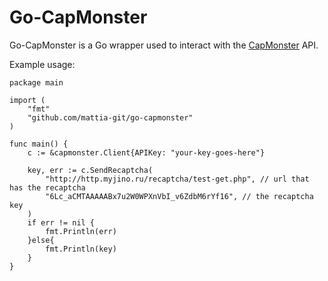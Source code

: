 # Go-CapMonster

Go-CapMonster is a Go wrapper used to interact with the [CapMonster](https://capmonster.cloud/en/) API.

Example usage:

```
package main

import (
    "fmt"
    "github.com/mattia-git/go-capmonster"
)

func main() {
    c := &capmonster.Client{APIKey: "your-key-goes-here"}

    key, err := c.SendRecaptcha(
        "http://http.myjino.ru/recaptcha/test-get.php", // url that has the recaptcha
        "6Lc_aCMTAAAAABx7u2W0WPXnVbI_v6ZdbM6rYf16", // the recaptcha key
    )
	if err != nil {
        fmt.Println(err)
	}else{
        fmt.Println(key)
    }    
}

```